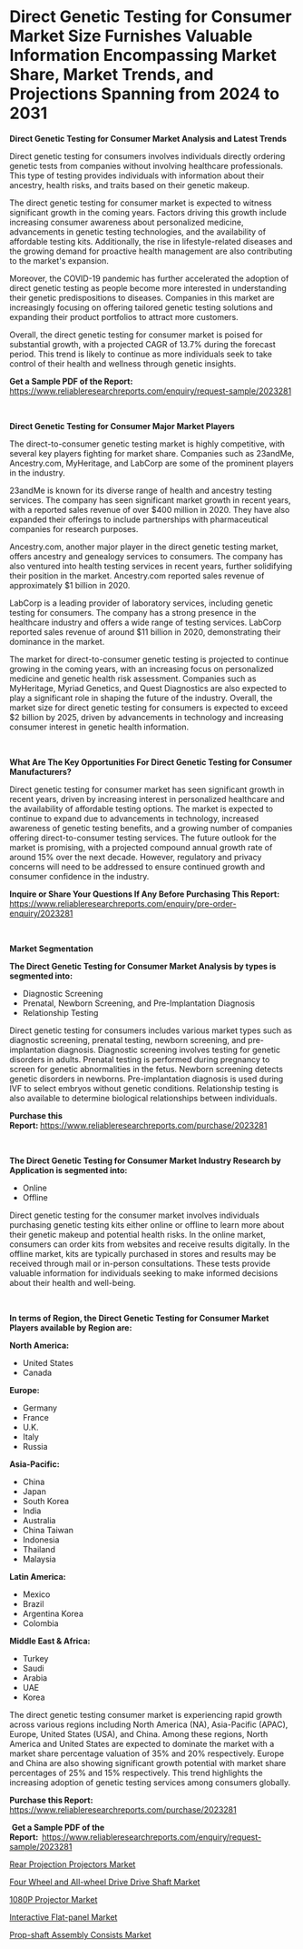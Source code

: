 <p><h1>Direct Genetic Testing for Consumer Market Size Furnishes Valuable Information Encompassing Market Share, Market Trends, and Projections Spanning from 2024 to 2031</h1></p><p><strong>Direct Genetic Testing for Consumer Market Analysis and Latest Trends</strong></p>
<p><p>Direct genetic testing for consumers involves individuals directly ordering genetic tests from companies without involving healthcare professionals. This type of testing provides individuals with information about their ancestry, health risks, and traits based on their genetic makeup.</p><p>The direct genetic testing for consumer market is expected to witness significant growth in the coming years. Factors driving this growth include increasing consumer awareness about personalized medicine, advancements in genetic testing technologies, and the availability of affordable testing kits. Additionally, the rise in lifestyle-related diseases and the growing demand for proactive health management are also contributing to the market's expansion.</p><p>Moreover, the COVID-19 pandemic has further accelerated the adoption of direct genetic testing as people become more interested in understanding their genetic predispositions to diseases. Companies in this market are increasingly focusing on offering tailored genetic testing solutions and expanding their product portfolios to attract more customers.</p><p>Overall, the direct genetic testing for consumer market is poised for substantial growth, with a projected CAGR of 13.7% during the forecast period. This trend is likely to continue as more individuals seek to take control of their health and wellness through genetic insights.</p></p>
<p><strong>Get a Sample PDF of the Report:&nbsp;</strong> <a href="https://www.reliableresearchreports.com/enquiry/request-sample/2023281">https://www.reliableresearchreports.com/enquiry/request-sample/2023281</a></p>
<p>&nbsp;</p>
<p><strong>Direct Genetic Testing for Consumer Major Market Players</strong></p>
<p><p>The direct-to-consumer genetic testing market is highly competitive, with several key players fighting for market share. Companies such as 23andMe, Ancestry.com, MyHeritage, and LabCorp are some of the prominent players in the industry. </p><p>23andMe is known for its diverse range of health and ancestry testing services. The company has seen significant market growth in recent years, with a reported sales revenue of over $400 million in 2020. They have also expanded their offerings to include partnerships with pharmaceutical companies for research purposes.</p><p>Ancestry.com, another major player in the direct genetic testing market, offers ancestry and genealogy services to consumers. The company has also ventured into health testing services in recent years, further solidifying their position in the market. Ancestry.com reported sales revenue of approximately $1 billion in 2020.</p><p>LabCorp is a leading provider of laboratory services, including genetic testing for consumers. The company has a strong presence in the healthcare industry and offers a wide range of testing services. LabCorp reported sales revenue of around $11 billion in 2020, demonstrating their dominance in the market.</p><p>The market for direct-to-consumer genetic testing is projected to continue growing in the coming years, with an increasing focus on personalized medicine and genetic health risk assessment. Companies such as MyHeritage, Myriad Genetics, and Quest Diagnostics are also expected to play a significant role in shaping the future of the industry. Overall, the market size for direct genetic testing for consumers is expected to exceed $2 billion by 2025, driven by advancements in technology and increasing consumer interest in genetic health information.</p></p>
<p>&nbsp;</p>
<p><strong>What Are The Key Opportunities For Direct Genetic Testing for Consumer Manufacturers?</strong></p>
<p><p>Direct genetic testing for consumer market has seen significant growth in recent years, driven by increasing interest in personalized healthcare and the availability of affordable testing options. The market is expected to continue to expand due to advancements in technology, increased awareness of genetic testing benefits, and a growing number of companies offering direct-to-consumer testing services. The future outlook for the market is promising, with a projected compound annual growth rate of around 15% over the next decade. However, regulatory and privacy concerns will need to be addressed to ensure continued growth and consumer confidence in the industry.</p></p>
<p><strong>Inquire or Share Your Questions If Any Before Purchasing This Report:</strong> <a href="https://www.reliableresearchreports.com/enquiry/pre-order-enquiry/2023281">https://www.reliableresearchreports.com/enquiry/pre-order-enquiry/2023281</a></p>
<p>&nbsp;</p>
<p><strong>Market Segmentation</strong></p>
<p><strong>The Direct Genetic Testing for Consumer Market Analysis by types is segmented into:</strong></p>
<p><ul><li>Diagnostic Screening</li><li>Prenatal, Newborn Screening, and Pre-Implantation Diagnosis</li><li>Relationship Testing</li></ul></p>
<p><p>Direct genetic testing for consumers includes various market types such as diagnostic screening, prenatal testing, newborn screening, and pre-implantation diagnosis. Diagnostic screening involves testing for genetic disorders in adults. Prenatal testing is performed during pregnancy to screen for genetic abnormalities in the fetus. Newborn screening detects genetic disorders in newborns. Pre-implantation diagnosis is used during IVF to select embryos without genetic conditions. Relationship testing is also available to determine biological relationships between individuals.</p></p>
<p><strong>Purchase this Report:&nbsp;</strong><a href="https://www.reliableresearchreports.com/purchase/2023281">https://www.reliableresearchreports.com/purchase/2023281</a></p>
<p>&nbsp;</p>
<p><strong>The Direct Genetic Testing for Consumer Market Industry Research by Application is segmented into:</strong></p>
<p><ul><li>Online</li><li>Offline</li></ul></p>
<p><p>Direct genetic testing for the consumer market involves individuals purchasing genetic testing kits either online or offline to learn more about their genetic makeup and potential health risks. In the online market, consumers can order kits from websites and receive results digitally. In the offline market, kits are typically purchased in stores and results may be received through mail or in-person consultations. These tests provide valuable information for individuals seeking to make informed decisions about their health and well-being.</p></p>
<p>&nbsp;</p>
<p><strong>In terms of Region, the Direct Genetic Testing for Consumer Market Players available by Region are:</strong></p>
<p>
    <p> <strong> North America: </strong>
        <ul>
            <li>United States</li>
            <li>Canada</li>
        </ul>
        </p> 
    <p> <strong> Europe: </strong>
        <ul>
            <li>Germany</li>
            <li>France</li>
            <li>U.K.</li>
            <li>Italy</li>
            <li>Russia</li>
        </ul>
        </p> 
    <p> <strong> Asia-Pacific: </strong>
        <ul>
            <li>China</li>
            <li>Japan</li>
            <li>South Korea</li>
            <li>India</li>
            <li>Australia</li>
            <li>China Taiwan</li>
            <li>Indonesia</li>
            <li>Thailand</li>
            <li>Malaysia</li>
        </ul>
        </p> 
    <p> <strong> Latin America: </strong>
        <ul>
            <li>Mexico</li>
            <li>Brazil</li>
            <li>Argentina Korea</li>
            <li>Colombia</li>
        </ul>
        </p> 
    <p> <strong> Middle East & Africa: </strong>
        <ul>
            <li>Turkey</li>
            <li>Saudi</li>
            <li>Arabia</li>
            <li>UAE</li>
            <li>Korea</li>
        </ul>
    </p>
    </p>
<p><p>The direct genetic testing consumer market is experiencing rapid growth across various regions including North America (NA), Asia-Pacific (APAC), Europe, United States (USA), and China. Among these regions, North America and United States are expected to dominate the market with a market share percentage valuation of 35% and 20% respectively. Europe and China are also showing significant growth potential with market share percentages of 25% and 15% respectively. This trend highlights the increasing adoption of genetic testing services among consumers globally.</p></p>
<p><strong>Purchase this Report: </strong><a href="https://www.reliableresearchreports.com/purchase/2023281">https://www.reliableresearchreports.com/purchase/2023281</a></p>
<p>&nbsp;<strong>Get a Sample PDF of the Report:&nbsp;&nbsp;</strong><a href="https://www.reliableresearchreports.com/enquiry/request-sample/2023281">https://www.reliableresearchreports.com/enquiry/request-sample/2023281</a></p>
<p><strong></strong></p>
<p><p><a href="https://shimmer-gardenia-37a.notion.site/Insights-into-Rear-Projection-Projectors-Market-Size-Analysing-Market-Share-Trends-and-Growth-fro-16500e7d9d0341a6ae15f37a53ea3e12">Rear Projection Projectors Market</a></p><p><a href="https://view.publitas.com/reportprime-1/four-wheel-and-all-wheel-drive-drive-shaft-market-size-evaluating-its-market-trends-growth-and-projections-2024-2031/">Four Wheel and All-wheel Drive Drive Shaft Market</a></p><p><a href="https://unruly-ladybug-44b.notion.site/Insights-into-1080P-Projector-Market-Size-Analysing-Market-Share-Trends-and-Growth-from-2024-to-2-cc0087683cf04d70bfcc92fe3756b18a">1080P Projector Market</a></p><p><a href="https://meowing-lemming-dd3.notion.site/Interactive-Flat-panel-Market-Research-Report-Unlocks-Analysis-on-the-Market-Financial-Status-Marke-9b75d365f12f4d639b8fe33f989b1ec3">Interactive Flat-panel Market</a></p><p><a href="https://view.publitas.com/reportprime-1/prop-shaft-assembly-consists-market-challenges-opportunities-and-growth-drivers-and-major-market-players-forecasted-for-period-from-2024-2031/">Prop-shaft Assembly Consists Market</a></p></p>